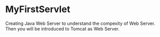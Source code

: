 # MyFirstServlet
Creating Java Web Server to understand the compexity of Web Server. Then you will be introduced to Tomcat as Web Server.
